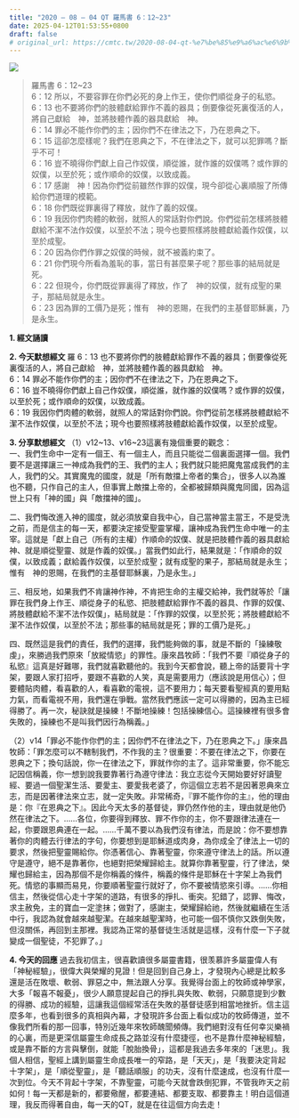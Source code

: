 ```yaml
---
title: "2020 – 08 – 04 QT 羅馬書 6：12~23"
date: 2025-04-12T01:53:55+0800
draft: false
# original_url: https://cmtc.tw/2020-08-04-qt-%e7%be%85%e9%a6%ac%e6%9b%b8-6%ef%bc%9a1223
---
```


![](/images/qt.jpg)
> 羅馬書 6：12\~23  
> 6：12 所以，不要容罪在你們必死的身上作王，使你們順從身子的私慾。  
> 6：13 也不要將你們的肢體獻給罪作不義的器具；倒要像從死裏復活的人，將自己獻給　神，並將肢體作義的器具獻給　神。  
> 6：14 罪必不能作你們的主；因你們不在律法之下，乃在恩典之下。  
> 6：15 這卻怎麼樣呢？我們在恩典之下，不在律法之下，就可以犯罪嗎？斷乎不可！  
> 6：16 豈不曉得你們獻上自己作奴僕，順從誰，就作誰的奴僕嗎？或作罪的奴僕，以至於死；或作順命的奴僕，以致成義。  
> 6：17 感謝　神！因為你們從前雖然作罪的奴僕，現今卻從心裏順服了所傳給你們道理的模範。  
> 6：18 你們既從罪裏得了釋放，就作了義的奴僕。  
> 6：19 我因你們肉體的軟弱，就照人的常話對你們說。你們從前怎樣將肢體獻給不潔不法作奴僕，以至於不法；現今也要照樣將肢體獻給義作奴僕，以至於成聖。  
> 6：20 因為你們作罪之奴僕的時候，就不被義約束了。  
> 6：21 你們現今所看為羞恥的事，當日有甚麼果子呢？那些事的結局就是死。  
> 6：22 但現今，你們既從罪裏得了釋放，作了　神的奴僕，就有成聖的果子，那結局就是永生。  
> 6：23 因為罪的工價乃是死；惟有　神的恩賜，在我們的主基督耶穌裏，乃是永生。

**1. 經文誦讀**

**2.  今天默想經文**
羅 6：13 也不要將你們的肢體獻給罪作不義的器具；倒要像從死裏復活的人，將自己獻給　神，並將肢體作義的器具獻給　神。  
6：14 罪必不能作你們的主；因你們不在律法之下，乃在恩典之下。  
6：16 豈不曉得你們獻上自己作奴僕，順從誰，就作誰的奴僕嗎？或作罪的奴僕，以至於死；或作順命的奴僕，以致成義。  
6：19 我因你們肉體的軟弱，就照人的常話對你們說。你們從前怎樣將肢體獻給不潔不法作奴僕，以至於不法；現今也要照樣將肢體獻給義作奴僕，以至於成聖。

**3. 分享默想經文**
（1）v12\~13、v16\~23這裏有幾個重要的觀念：  
一、我們生命中一定有一個王、有一個主人，而且只能從二個裏面選擇一個。我們要不是選擇讓三一神成為我們的王、我們的主人；我們就只能把魔鬼當成我們的主人，我們的父。其實魔鬼的國度，就是「所有敵擋上帝者的集合」，很多人以為誰也不聽，只作自己的主人，但事實上敵擋上帝的，全都被歸類與魔鬼同國，因為這世上只有「神的國」與「敵擋神的國」。

二、我們悔改進入神的國度，就必須放棄自我中心，自己當神當主當王，不是受洗之前，而是信主的每一天，都要決定接受聖靈掌權，讓神成為我們生命中唯一的主宰。這就是「獻上自己（所有的主權）作順命的奴僕、就是把肢體作義的器具獻給神、就是順從聖靈、就是作義的奴僕。」當我們如此行，結果就是：「作順命的奴僕，以致成義；獻給義作奴僕，以至於成聖；就有成聖的果子，那結局就是永生；惟有　神的恩賜，在我們的主基督耶穌裏，乃是永生。」

三、相反地，如果我們不肯讓神作神，不肯把生命的主權交給神，我們就等於「讓罪在我們身上作王、順從身子的私慾、把肢體獻給罪作不義的器具、作罪的奴僕、將肢體獻給不潔不法作奴僕」，結局就是：「作罪的奴僕，以至於死；將肢體獻給不潔不法作奴僕，以至於不法；那些事的結局就是死；罪的工價乃是死。」

四、既然這是我們的責任，我們的選擇，我們能夠做的事，就是不斷的「操練敬虔」，來勝過我們原來「放縱情慾」的罪性。康來昌牧師：「我們不要『順從身子的私慾』這真是好難哪，我們就喜歡聽他的。我到今天都會說，聽上帝的話要背十字架，要跟人家打招呼，要跟不喜歡的人笑，真是需要用力（應該說是用信心）；但要體貼肉體，看喜歡的人，看喜歡的電視，這不要用力；每天要看聖經真的要用點力氣，而看電視不用，我們還在爭戰。當然我們應該一定可以得勝的，因為主已經得勝了。再一次，秘訣就是操練！不斷地操練！包括操練信心。這操練裡有很多會失敗的，操練也不是叫我們因行為稱義。」

（2）v14「罪必不能作你們的主；因你們不在律法之下，乃在恩典之下。」康來昌牧師：「罪怎麼可以不轄制我們，不作我的主？很重要：不要在律法之下，你要在恩典之下；換句話說，你一在律法之下，罪就作你的主了。這非常重要，你不能忘記因信稱義，你一想到說我要靠著行為遵守律法：我立志從今天開始要好好讀聖經、要過一個聖潔生活、要愛主、要愛我老婆了，你這個立志若不是因著恩典來立志，而是因著律法來立志，就一定失敗。非常稀奇，『罪不能作你的主』，他的理由是：你『在恩典之下』。因此今天太多的基督徒，罪仍然作他的主，理由就是他仍然在律法之下。……各位，你要得到釋放、罪不作你的主，你不要跟律法連在一起，你要跟恩典連在一起。……千萬不要以為我們沒有律法，而是說：你不要想靠著你的肉體去行律法的字句，你要想到是耶穌道成肉身，為你成全了律法上一切的要求，然後把聖靈賜給你。你憑著信心、靠著聖靈，你來遵守律法上的話。所以遵守是遵守，絕不是靠著你，也絕對把榮耀歸給主。就算你靠著聖靈，行了律法，榮耀也歸給主，因為那個不是你稱義的條件，稱義的條件是耶穌在十字架上為我們死。情慾的事顯而易見，你要順著聖靈行就好了，你不要被情慾來引導。……你相信主，然後從信心走十字架的道路，有很多的掙扎、衝突。犯錯了，認罪、悔改，求主赦免，主的寶血一定塗抹；做對了，感謝主，榮耀歸給祂，然後就繼續在生活中行，我認為就會越來越聖潔。在越來越聖潔時，也可能一個不慎你又跌倒失敗，但沒關係，再回到主那裡。我認為正常的基督徒生活就是這樣，沒有什麼一下子就變成一個聖徒，不犯罪了。」

**4. 今天的回應**
過去我初信主，很喜歡讀很多屬靈書籍，很羡慕許多屬靈偉人有「神秘經驗」，很偉大與榮耀的見證！但是回到自己身上，才發現內心總是比較多還是活在敗壞、軟弱、罪惡之中，無法跟人分享。我覺得台面上的牧師或神學家，大多「報喜不報憂」，很少人願意提起自己的掙扎與失敗、軟弱，只願意提到少數的得勝、成功的經驗，這讓我這個經常活在失敗的基督徒感到相當地挫折。信主這麼多年，也看到很多的真相與內幕，才發現許多台面上看似成功的牧師傳道，並不像我們所看的那一回事，特別近幾年來牧師醜聞頻傳。我們絕對沒有任何幸災樂禍的心裏，而是更深信屬靈生命成長之路並沒有什麼捷徑，也不是靠什麼神秘經驗，或是靠不斷的方言與擊倒，就能「脫胎換骨」，這都是我過去多年來的「迷思」。我個人相信，聖經上講到屬靈生命成長唯一的窄路，是「天天」，是「我要決定背起十字架」，是「順從聖靈」，是「聽話順服」的功夫，沒有什麼速成，也沒有什麼一次到位。今天不背起十字架，不靠聖靈，可能今天就會跌倒犯罪，不管我昨天之前如何！每一天都是新的，都要儆醒，都要連結、都要支取、都要靠主！明白這個道理，我反而得著自由，每一天的QT，就是在往這個方向去走！
